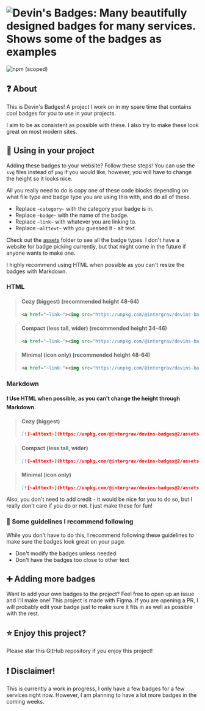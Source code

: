 # ![Devin's Badges: Many beautifully designed badges for many services. Shows some of the badges as examples](https://raw.githubusercontent.com/intergrav/devins-badges/v2/assets/branding/banner_512h.png) 

![npm (scoped)](https://img.shields.io/npm/v/@intergrav/devins-badges?style=flat-square)
## ❓ About
This is Devin's Badges! A project I work on in my spare time that contains cool badges for you to use in your projects.

I aim to be as consistent as possible with these. I also try to make these look great on most modern sites.

## 📰 Using in your project
Adding these badges to your website? Follow these steps! You can use the `svg` files instead of `png` if you would like, however, you will have to change the height so it looks nice.

All you really need to do is copy one of these code blocks depending on what file type and badge type you are using this with, and do all of these.
- Replace `~category~` with the category your badge is in.
- Replace `~badge~` with the name of the badge.
- Replace `~link~` with whatever you are linking to.
- Replace `~alttext~` with you guessed it - alt text.

Check out the [assets](https://github.com/intergrav/devins-badges/tree/v2/assets) folder to see all the badge types. I don't have a website for badge picking currently, but that might come in the future if anyone wants to make one.

I highly recommend using HTML when possible as you can't resize the badges with Markdown.

### HTML
> #### Cozy (biggest) (recommended height 48-64)
> ```html
> <a href="~link~"><img src="https://unpkg.com/@intergrav/devins-badges@2/assets/cozy/~category~/~badge~_64h.png" alt="~alttext~" height="50"></a>
> ```

> #### Compact (less tall, wider) (recommended height 34-46)
> ```html
> <a href="~link~"><img src="https://unpkg.com/@intergrav/devins-badges@2/assets/compact/~category~/~badge~_46h.png" alt="~alttext~" height="36"></a>
> ```

> #### Minimal (icon only) (recommended height 48-64)
> ```html
> <a href="~link~"><img src="https://unpkg.com/@intergrav/devins-badges@2/assets/minimal/~category~/~badge~_64h.png" alt="~alttext~" height="50"></a>
> ```

### Markdown
#### ❗ Use HTML when possible, as you can't change the height through Markdown.

> #### Cozy (biggest)
> ```markdown
> [![~alttext~](https://unpkg.com/@intergrav/devins-badges@2/assets/cozy/~category~/~badge~_64h.png)](~link~)
> ```

> #### Compact (less tall, wider)
> ```markdown
> [![~alttext~](https://unpkg.com/@intergrav/devins-badges@2/assets/compact/~category~/~badge~_46h.png)](~link~)
> ```

> #### Minimal (icon only)
> ```markdown
> [![~alttext~](https://unpkg.com/@intergrav/devins-badges@2/assets/minimal/~category~/~badge~_64h.png)](~link~)
> ```

Also, you don't need to add credit - it would be nice for you to do so, but I really don't care if you do or not. I just make these for fun!

### 📄 Some guidelines I recommend following

While you don't have to do this, I recommend following these guidelines to make sure the badges look great on your page.
- Don't modify the badges unless needed
- Don't have the badges too close to other text

## ➕ Adding more badges
Want to add your own badges to the project? Feel free to open up an issue and I'll make one! This project is made with Figma. If you are opening a PR, I will probably edit your badge just to make sure it fits in as well as possible with the rest.

## ⭐ Enjoy this project?
Please star this GitHub repository if you enjoy this project!

## ❗ Disclaimer!
This is currently a work in progress, I only have a few badges for a few services right now. However, I am planning to have a lot more badges in the coming weeks.
